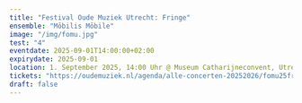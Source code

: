 ```yaml
---
title: "Festival Oude Muziek Utrecht: Fringe"
ensemble: "Mōbilis Mōbile"
image: "/img/fomu.jpg"
test: "4"
eventdate: 2025-09-01T14:00:00+02:00
expirydate: 2025-09-01
location: 1. September 2025, 14:00 Uhr @ Museum Catharijneconvent, Utrecht.
tickets: "https://oudemuziek.nl/agenda/alle-concerten-20252026/fomu25fringe-21-fringe-mobilis-mobile/1-sep-museum-catharijneconvent-auditorium-1400/"
draft: false
---
```

